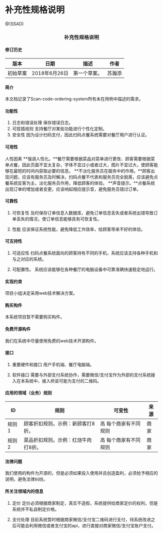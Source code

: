 # 补充性规格说明

@(SSAD)

### <center> **补充性规格说明**

#### 修订历史
|版本|日期|描述|作者|
|---|---|---|---|
|初始草案|2018年6月26日|第一个草案。|苏瀚添|

#### 简介
本文档记录了Scan-code-ordering-system所有未在用例中描述的需求。

#### 功能性
1. 日志和错误处理
保存错误日志。
2. 可拔插规则
支持餐厅对某些功能进行个性化定制。
3. 安全性
因为设计扫码支付，因此扫码点餐系统需要对餐厅用户进行认证。

#### 可用性
人性因素
**强调人性化。**餐厅需要根据菜品对菜单进行更改、顾客需要根据菜单点餐，因此页面不宜太复杂，字体不宜过小或者过大，图片不宜过大，使顾客能够在最短的时间内获取必要的信息。
**不淡化服务员在服务中的作用。**顾客出现问题，应该有服务员及时解决，扫码点餐不代表和服务员完全脱离，应该避免点餐系统反客为主，淡化服务员作用，降低顾客的体验。
**声音提示。**点餐系统出现订单的增加或者变更，应该响起相应提示音，避免服务员错过订单。

#### 可靠性
1. 可恢复性
及时保存订单信息入数据库，避免订单信息丢失或者系统出错导致订单丢失的情况，使订单信息能够具有可恢复性。

2. 性能
应该保证系统性能，避免降低工作效率，给顾客带来不好的体验。

#### 可支持性
1. 可适应性
扫码点餐系统面向的顾客持有不同的手机，系统应该支持各种手机和与之对应的系统。

2. 可配置性。
系统应该能够在各种餐厅的电脑设备中可靠准确快速稳定地运行。

#### 实现约束
项目小组决定采用web技术解决方案。

#### 购买构件
本系统项目暂不需要购买构件。

#### 免费开源构件
我们在系统中尽量使用免费的web技术开源构件。

#### 接口
1. 重要硬件和接口
用户手机端、餐厅电脑端。

2. 软件接口
需要与外部支付系统协作，需要微信/支付宝作为外部的支付系统接入在本系统中，接入桥梁可能为支付的二维码。

#### 应用的领域（业务）规则
|ID|规则|可变性|来源|
|--|-----|---|---|
|规则1|顾客折扣规则。示例：新顾客打8折。|高 每个商家有不同规则|商家|
|规则2|菜品折扣规则。示例：红烧牛肉打8折。|高 每个商家有不同规则|商家|

#### 法律问题
我们使用的构件为开源的，但是必须如果投入使用并且创造盈利，必须给予相应的说明，避免法律纠纷。

#### 所关注领域内的信息
1. 定价
定价必须根据商家制定，真实不造假，系统提供给商家定价的权利，但是系统并不私自制定价格。

2. 支付处理
目前系统暂时根据商家微信/支付宝二维码进行支付，待系统改进之后可能会利用微信或者支付宝的api，进行直接对商家微信/支付宝账户支付。


